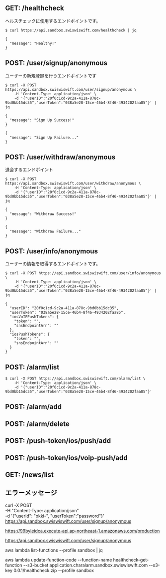 
## GET: /healthcheck

ヘルスチェックに使用するエンドポイントです。

```
$ curl https://api.sandbox.swiswiswift.com/healthcheck | jq
```

```
{
  "message": "Healthy!"
}
```

## POST: /user/signup/anonymous

ユーザーの新規登録を行うエンドポイントです

```
$ curl -X POST https://api.sandbox.swiswiswift.com/user/signup/anonymous \
    -H 'Content-Type: application/json' \
    -d '{"userID":"20f0c1cd-9c2a-411a-878c-9bd0bb15dc35","userToken":"038a5e28-15ce-46b4-8f46-4934202faa85"}' | jq
```

```
{
  "message": "Sign Up Success!"
}
```

```
{
  "message": "Sign Up Failure..."
}
```


## POST: /user/withdraw/anonymous

退会するエンドポイント

```
$ curl -X POST https://api.sandbox.swiswiswift.com/user/withdraw/anonymous \
    -H 'Content-Type: application/json' \
    -d '{"userID":"20f0c1cd-9c2a-411a-878c-9bd0bb15dc35","userToken":"038a5e28-15ce-46b4-8f46-4934202faa85"}' | jq
```

```
{
  "message": "Withdraw Success!"
}
```

```
{
  "message": "Withdraw Failure..."
}
```


## POST: /user/info/anonymous

ユーザーの情報を取得するエンドポイントです。

```
$ curl -X POST https://api.sandbox.swiswiswift.com/user/info/anonymous \
    -H 'Content-Type: application/json' \
    -d '{"userID":"20f0c1cd-9c2a-411a-878c-9bd0bb15dc35","userToken":"038a5e28-15ce-46b4-8f46-4934202faa85"}' | jq
```

```
{
  "userID": "20f0c1cd-9c2a-411a-878c-9bd0bb15dc35",
  "userToken": "038a5e28-15ce-46b4-8f46-4934202faa85",
  "iosVoIPPushTokens": {
    "token": "",
    "snsEndpointArn": ""
  },
  "iosPushTokens": {
    "token": "",
    "snsEndpointArn": ""
  }
}
```


## POST:  /alarm/list

```
$ curl -X POST https://api.sandbox.swiswiswift.com/alarm/list \
    -H 'Content-Type: application/json' \
    -d '{"userID":"20f0c1cd-9c2a-411a-878c-9bd0bb15dc35","userToken":"038a5e28-15ce-46b4-8f46-4934202faa85"}'
```

## POST: /alarm/add


## POST: /alarm/delete


## POST: /push-token/ios/push/add


## POST: /push-token/ios/voip-push/add


## GET: /news/list



## エラーメッセージ





curl -X POST \
  -H "Content-Type: application/json" \
  -d '{"userId": "okki-", "userToken":"password"}' \
  https://api.sandbox.swiswiswift.com/user/signup/anonymous







https://99byleidca.execute-api.ap-northeast-1.amazonaws.com/production


https://api.sandbox.swiswiswift.com/user/signup/anonymous



aws lambda list-functions --profile sandbox | jq


aws lambda update-function-code --function-name healthcheck-get-function --s3-bucket application.charalarm.sandbox.swiswiswift.com --s3-key 0.0.1/healthcheck.zip --profile sandbox

